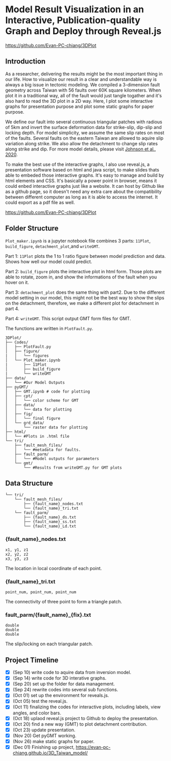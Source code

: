 # Model Result Visualization in an Interactive, Publication-quality Graph and Deploy through Reveal.js


https://github.com/Evan-PC-chiang/3DPlot

## Introduction

As a researcher, delivering the results might be the most important thing in our life. How to visualize our result in a clear and understandable way is always a big issue in tectonic modeling. We compiled a 3-dimension fault geometry across Taiwan with 56 faults over 60K square kilometers. When plot it in a traditional way, all of the fault would just tangle togather and it's also hard to read the 3D plot in a 2D way. Here, I plot some interactive graphs for presentation purpose and plot some static graphs for paper purpose. 

We define our fault into several continuous triangular patches with radious of 5km and invert the surface deformation data for strike-slip, dip-slip and locking depth. For model simplicity, we assume the same slip rates on most of the faults. Several faults on the eastern Taiwan are allowed to aquire slip variation along strike. We also allow the detachment to change slip rates along strike and dip. For more model details, please visit [Johnson et al., 2020](https://agupubs.onlinelibrary.wiley.com/doi/full/10.1029/2020JB019672).

To make the best use of the interactive graphs, I also use reveal.js, a presentation software based on html and java script, to make slides thats able to embeded those interactive graphs. It's easy to manage and build by html elements and CSS. It's basically a power point in browser, means it could enbed interactive graphs just like a website. It can host by Github like as a github page, so it doesn't need any extra care about the compatibility between different computer as long as it is able to access the internet. It could export as a pdf file as well. 



https://github.com/Evan-PC-chiang/3DPlot

## Folder Structure

`Plot_maker.ipynb` is a jupyter notebook file combines 3 parts: `11Plot`, `build_figure`, `detachment_plot`,and `writeGMT`. 

Part 1: `11Plot` plots the 1 to 1 ratio figure between model prediction and data. Shows how well our model could predict.

Part 2: `build_figure` plots the interactive plot in html form. Those plots are able to rotate, zoom in, and show the informations of the fault when you hover on it.

Part 3: `detachment_plot` does the same thing with part2. Due to the different model setting in our model, this might not be the best way to show the slips on the detachment, therefore, we make a different plot for detachment in part 4.

Part 4: `writeGMT`. This script output GMT form files for GMT. 

 The functions are written in `PlotFault.py`. 

```plaintext
3DPlot/
├── Codes/
│   ├── PlotFault.py
│   ├── figure/
|   │   └── figures
│   └── Plot_maker.ipynb
|       ├── 11Plot
│       ├── build_figure
|       └── writeGMT
├── data/
│   └── #Our Model Outputs
├── pyGMT/
│   ├── GMT.ipynb # code for plotting
│   ├── cpt/
│   │   └── color scheme for GMT
│   ├── data/
│   │   └── data for plotting
│   ├── fig/
│   │   └── final figure
│   └── grd_data/
│       └── raster data for plotting
├── html/
│   └── #Plots in .html file
└── tri/
    ├── fault_mesh_files/
    │   └── #metadata for faults.
    ├── fault_parm/
    │   └── #Model outputs for parameters
    └── gmt/
        └── #Results from writeGMT.py for GMT plots
```



## Data Structure

```plaintext
└── tri/
    └── fault_mesh_files/
        ├── {fault_name}_nodes.txt
        └── {fault_name}_tri.txt
    └── fault_parm/
        ├── {fault_name}_ds.txt
        ├── {fault_name}_ss.txt
        └── {fault_name}_Ld.txt
```

### {fault_name}_nodes.txt

```
x1, y1, z1
x2, y2, z2
x3, y3, z3
```

The location in local coordinate of each point.

### {fault_name}_tri.txt

```
point_num, point_num, point_num
```

The connectivity of three point to form a triangle patch.

### fault_parm/{fault_name}_{fix}.txt

```
double
double
double
```

The slip/locking on each triangular patch.

## Project Timeline

- [x] (Sep 10) write code to aquire data from inversion model.
- [x] (Sep 14) write code for 3D interative graphs.
- [x] (Sep 20) set up the folder for data management.
- [x] (Sep 24) rewrite codes into several sub functions.
- [x] (Oct 01) set up the environment for reveals.js.
- [x] (Oct 05) test the reveal.js.
- [x] (Oct 11) finalizing the codes for interactive plots, including labels, view angles, and color bars.
- [x] (Oct 18) uplaod reveal.js project to Github to deploy the presentation.
- [x] (Oct 20) find a new way (GMT) to plot detachment contribution. 
- [x] (Oct 23) update presentation.
- [x] (Nov 20) Get pyGMT working.
- [x] (Nov 26) make static graphs for paper.
- [x] (Dec 01) Finishing up project, https://evan-pc-chiang.github.io/3D_Taiwan_model/
